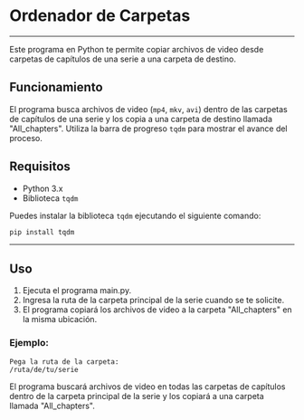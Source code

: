 # Ordenador de Carpetas
---

Este programa en Python te permite copiar archivos de video desde carpetas de capítulos de una serie a una carpeta de destino.

## Funcionamiento

El programa busca archivos de video (`mp4`, `mkv`, `avi`) dentro de las carpetas de capítulos de una serie y los copia a una carpeta de destino llamada "All_chapters". Utiliza la barra de progreso `tqdm` para mostrar el avance del proceso.

## Requisitos

- Python 3.x
- Biblioteca `tqdm`

Puedes instalar la biblioteca `tqdm` ejecutando el siguiente comando:

```bash
pip install tqdm
```
---
## Uso
1. Ejecuta el programa main.py.
2. Ingresa la ruta de la carpeta principal de la serie cuando se te solicite.
3. El programa copiará los archivos de video a la carpeta "All_chapters" en la misma ubicación.

### Ejemplo:
```
Pega la ruta de la carpeta:
/ruta/de/tu/serie
``````
El programa buscará archivos de video en todas las carpetas de capítulos dentro de la carpeta principal de la serie y los copiará a una carpeta llamada "All_chapters".